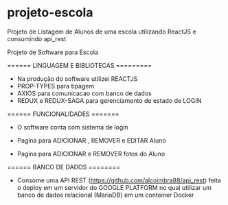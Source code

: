 # projeto-escola
Projeto de Listagem de Alunos de uma escola utilizando ReactJS e consumindo api_rest


Projeto de Software para Escola

====== LINGUAGEM E BIBLIOTECAS =========
 - Na produção do software utilizei REACTJS
 - PROP-TYPES para tipagem
 - AXIOS para comunicacao com banco de dados
 - REDUX e REDUX-SAGA para gerenciamento de estado de LOGIN

====== FUNCIONALIDADES =======
- O software conta com sistema de login

- Pagina para ADICIONAR , REMOVER e EDITAR Aluno

- Pagina para ADICIONAR e REMOVER fotos do Aluno

====== BANCO DE DADOS ========

- Consome uma API REST (https://github.com/alcoimbra88/api_rest) feita o deploy em um servidor do GOOGLE PLATFORM
  no qual utilizar um banco de dados relacional (MariaDB) em um conteiner Docker
